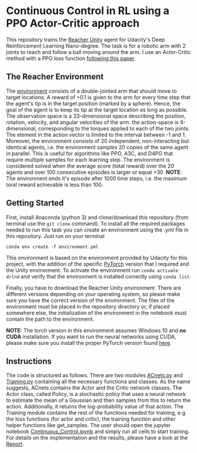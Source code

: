 # Continuous Control in RL using a PPO Actor-Critic approach
This repository trains the [Reacher Unity](https://github.com/Unity-Technologies/ml-agents/blob/master/docs/Learning-Environment-Examples.md#reacher) agent for Udacity's Deep Reinforcement Learning Nano-degree. The task is for a robotic arm with 2 
joints to reach and follow a ball moving around the arm. I use an Actor-Critic method with a PPO loss function [following this paper](https://arxiv.org/pdf/1707.06347.pdf).

## The Reacher Environment
The [environment](https://www.youtube.com/watch?v=2N9EoF6pQyE&feature=youtu.be) consists of a double-jointed arm that should move to target locations. A reward of +0.1 is given to the arm for every time step that the agent's tip is in the target position (marked by a sphere). Hence, the goal of the agent is to keep its tip at the target location as long as possible.
The observation space is a 33-dimensional space describing the position, rotation, velocity, and angular velocities of the arm. the action-space is 4-dimensional, corresponding to the torques applied to each of the two joints. The element in the action vector is limited to the interval between -1 and 1.
Moreover, the environment consists of 20 independent, non-interacting but identical agents, i.e. the environment samples 20 copies of the same agent in parallel. This is useful for algorithms like PPO, A3C, and D4PG that require multiple samples for each learning step.
The environment is considered solved when the average score (total reward) over the 20 agents and over 100 consecutive episodes is larger or equal +30.
__NOTE__: The environment ends it's episode after 1000 time steps, i.e. the maximum toral reward achievable is less than 100. 

## Getting Started

First, install Anaconda (python 3) and clone/download this repository (from terminal use the `git clone` command). To install all the required packages needed to run this task you can create an environment using the .yml file in this repository. Just run on your terminal

`conda env create -f environment.yml`

This environment is based on the environment provided by Udacity for this project, with the addition of the specific [PyTorch](https://pytorch.org/) 
version that I required and the Unity environment. To activate the environment run `conda activate drlnd` and verify that the environment is installed correctly using `conda list`.

Finally, you have to download the Reacher Unity environment. There are different versions depending on your operating system, so please make sure you have the correct version of the environment. The files of the environment must be placed in the repository directory or, if 
placed somewhere else, the initialization of the environment in the notebook must contain the path to the environment.

__NOTE:__ The torch version in this environment assumes Windows 10 and __no CUDA__ installation. If you want to run the neural networks using CUDA, please make sure you install the proper PyTorch version found [here](https://pytorch.org/get-started/locally/). 

## Instructions

The code is structured as follows. There are two modules [ACnets.py](https://github.com/hcruiz/Continuous_Control/blob/master/ACnets.py) and [Training.py](https://github.com/hcruiz/Continuous_Control/blob/master/Training.py) containing all the necessary functions and classes. 
As the name suggests, ACnets contains the Actor and the Critic network classes. The Actor class, called Policy, is a stochastic policy that uses a neural network to estimate the mean of a Gaussian and then samples from this to return the action. Additionally, it returns the log-probability value of that action. 
The Training module contains the rest of the functions needed for training, e.g. the loss functions (for actor and critic), the training function and other helper functions like get_samples.
The user should open the jupyter notebook [Continuous_Control.ipynb](https://github.com/hcruiz/Continuous_Control/blob/master/Continuous_Control.ipynb) and simply run all cells to start training. 
For details on the implementation and the results, please have a look at the [Report](https://github.com/hcruiz/Continuous_Control/blob/master/Report.md).
